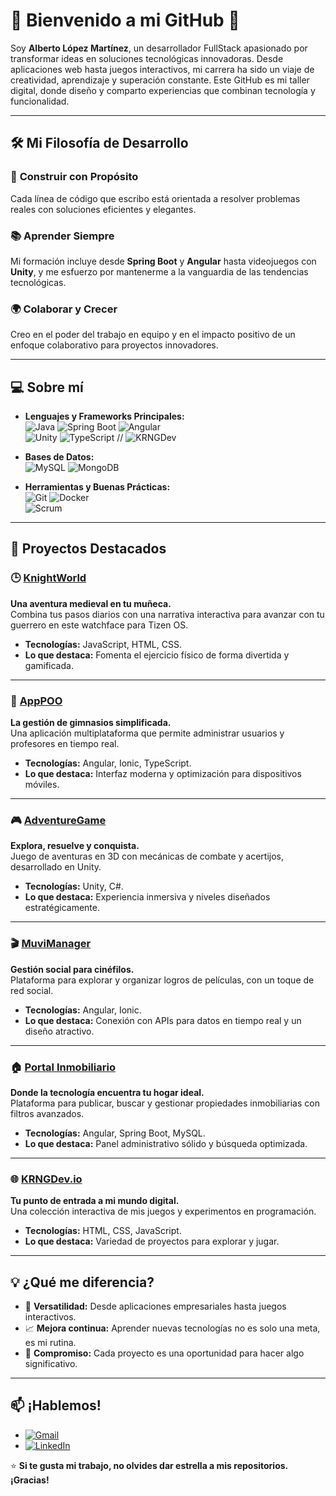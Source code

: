 # 🌟 Bienvenido a mi GitHub 👋

Soy **Alberto López Martínez**, un desarrollador FullStack apasionado por transformar ideas en soluciones tecnológicas innovadoras. Desde aplicaciones web hasta juegos interactivos, mi carrera ha sido un viaje de creatividad, aprendizaje y superación constante. Este GitHub es mi taller digital, donde diseño y comparto experiencias que combinan tecnología y funcionalidad.

---

## 🛠️ Mi Filosofía de Desarrollo

### 🔧 **Construir con Propósito**
Cada línea de código que escribo está orientada a resolver problemas reales con soluciones eficientes y elegantes.

### 📚 **Aprender Siempre**
Mi formación incluye desde **Spring Boot** y **Angular** hasta videojuegos con **Unity**, y me esfuerzo por mantenerme a la vanguardia de las tendencias tecnológicas.

### 🌍 **Colaborar y Crecer**
Creo en el poder del trabajo en equipo y en el impacto positivo de un enfoque colaborativo para proyectos innovadores.

---

## 💻 Sobre mí  

- **Lenguajes y Frameworks Principales:**  
  ![Java](https://img.shields.io/badge/Java-red?style=flat-square&logo=openjdk) 
  ![Spring Boot](https://img.shields.io/badge/SpringBoot-brightgreen?style=flat-square&logo=spring&logoColor=white) 
  ![Angular](https://img.shields.io/badge/Angular-red?style=flat-square&logo=angular)  
  ![Unity](https://img.shields.io/badge/Unity-black?style=flat-square&logo=Unity) 
  ![TypeScript](https://img.shields.io/badge/TypeScript-blue?style=flat-square&logo=typescript&logoColor=white)
 // <img src="https://github-readme-stats.vercel.app/api/top-langs?username=KRNGDev&show_icons=true&locale=en&layout=compact" alt="KRNGDev" />

- **Bases de Datos:**  
  ![MySQL](https://img.shields.io/badge/MySQL-blue?style=flat-square&logo=mysql&logoColor=white) 
  ![MongoDB](https://img.shields.io/badge/MongoDB-green?style=flat-square&logo=mongodb&logoColor=white)  

- **Herramientas y Buenas Prácticas:**  
  ![Git](https://img.shields.io/badge/Git-orange?style=flat-square&logo=git&logoColor=white) 
  ![Docker](https://img.shields.io/badge/Docker-blue?style=flat-square&logo=docker&logoColor=white)  
  ![Scrum](https://img.shields.io/badge/Scrum-red?style=flat-square&logo=scrum&logoColor=white)  

---

## 🌟 Proyectos Destacados


### 🕒 **[KnightWorld](https://github.com/KRNGDev/KnightWorld)**  
**Una aventura medieval en tu muñeca.**  
Combina tus pasos diarios con una narrativa interactiva para avanzar con tu guerrero en este watchface para Tizen OS.  
- **Tecnologías:** JavaScript, HTML, CSS.  
- **Lo que destaca:** Fomenta el ejercicio físico de forma divertida y gamificada.  

---

### 📱 **[AppPOO](https://github.com/KRNGDev/appPOO)**  
**La gestión de gimnasios simplificada.**  
Una aplicación multiplataforma que permite administrar usuarios y profesores en tiempo real.  
- **Tecnologías:** Angular, Ionic, TypeScript.  
- **Lo que destaca:** Interfaz moderna y optimización para dispositivos móviles.  

---

### 🎮 **[AdventureGame](https://github.com/KRNGDev/AdventureGame)**  
**Explora, resuelve y conquista.**  
Juego de aventuras en 3D con mecánicas de combate y acertijos, desarrollado en Unity.  
- **Tecnologías:** Unity, C#.  
- **Lo que destaca:** Experiencia inmersiva y niveles diseñados estratégicamente.  

---

### 🎬 **[MuviManager](https://github.com/KRNGDev/MoviManager)**  
**Gestión social para cinéfilos.**  
Plataforma para explorar y organizar logros de películas, con un toque de red social.  
- **Tecnologías:** Angular, Ionic.  
- **Lo que destaca:** Conexión con APIs para datos en tiempo real y un diseño atractivo.  

---

### 🏠 **[Portal Inmobiliario](https://github.com/KRNGDev/PortalInmobiliario)**  
**Donde la tecnología encuentra tu hogar ideal.**  
Plataforma para publicar, buscar y gestionar propiedades inmobiliarias con filtros avanzados.  
- **Tecnologías:** Angular, Spring Boot, MySQL.  
- **Lo que destaca:** Panel administrativo sólido y búsqueda optimizada.  

---

### 🌐 **[KRNGDev.io](https://krngdev.github.io)**  
**Tu punto de entrada a mi mundo digital.**  
Una colección interactiva de mis juegos y experimentos en programación.  
- **Tecnologías:** HTML, CSS, JavaScript.  
- **Lo que destaca:** Variedad de proyectos para explorar y jugar.  

---


## 💡 ¿Qué me diferencia?

- 🌟 **Versatilidad:** Desde aplicaciones empresariales hasta juegos interactivos.  
- 📈 **Mejora continua:** Aprender nuevas tecnologías no es solo una meta, es mi rutina.  
- 🤝 **Compromiso:** Cada proyecto es una oportunidad para hacer algo significativo.  

---

## 📫 ¡Hablemos!

- [![Gmail](https://img.shields.io/badge/Gmail-D14836?style=flat-square&logo=gmail&logoColor=white)](mailto:albertolopma@gmail.com)  
- [![LinkedIn](https://img.shields.io/badge/LinkedIn-blue?style=flat-square&logo=linkedin&logoColor=white)](https://www.linkedin.com/in/alberto-lm151186/)  

⭐ **Si te gusta mi trabajo, no olvides dar estrella a mis repositorios. ¡Gracias!**  
